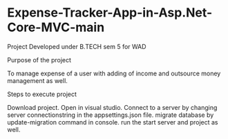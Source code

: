 # Expense-Tracker-App-in-Asp.Net-Core-MVC-main

Project Developed under B.TECH sem 5 for WAD

Purpose of the project

To manage expense of a user with adding of income and outsource money management as well.

Steps to execute project

Download project.
Open in visual studio.
Connect to a server by changing server connectionstring in the appsettings.json file.
migrate database by update-migration command in console.
run the start server and project as well.
